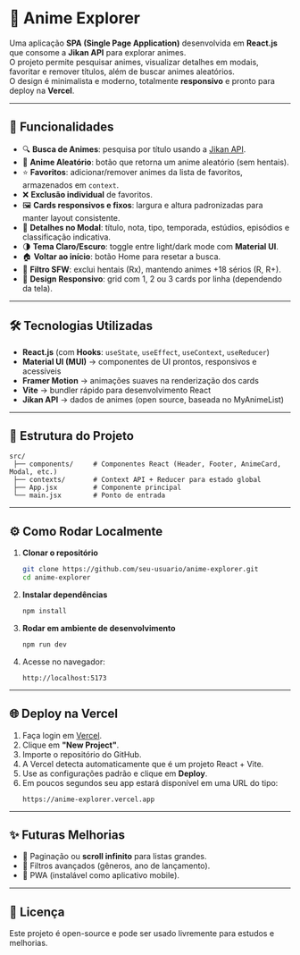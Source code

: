 # 🎌 Anime Explorer

Uma aplicação **SPA (Single Page Application)** desenvolvida em **React.js** que consome a **Jikan API** para explorar animes.  
O projeto permite pesquisar animes, visualizar detalhes em modais, favoritar e remover títulos, além de buscar animes aleatórios.  
O design é minimalista e moderno, totalmente **responsivo** e pronto para deploy na **Vercel**.

---

## 🚀 Funcionalidades

- 🔍 **Busca de Animes**: pesquisa por título usando a [Jikan API](https://docs.api.jikan.moe/).  
- 🎲 **Anime Aleatório**: botão que retorna um anime aleatório (sem hentais).  
- ⭐ **Favoritos**: adicionar/remover animes da lista de favoritos, armazenados em `context`.  
- ❌ **Exclusão individual** de favoritos.  
- 🖼️ **Cards responsivos e fixos**: largura e altura padronizadas para manter layout consistente.  
- 📑 **Detalhes no Modal**: título, nota, tipo, temporada, estúdios, episódios e classificação indicativa.  
- 🌗 **Tema Claro/Escuro**: toggle entre light/dark mode com **Material UI**.  
- 🏠 **Voltar ao início**: botão Home para resetar a busca.  
- 🚫 **Filtro SFW**: exclui hentais (Rx), mantendo animes +18 sérios (R, R+).  
- 📱 **Design Responsivo**: grid com 1, 2 ou 3 cards por linha (dependendo da tela).  

---

## 🛠️ Tecnologias Utilizadas

- **React.js** (com **Hooks**: `useState`, `useEffect`, `useContext`, `useReducer`)  
- **Material UI (MUI)** → componentes de UI prontos, responsivos e acessíveis  
- **Framer Motion** → animações suaves na renderização dos cards  
- **Vite** → bundler rápido para desenvolvimento React  
- **Jikan API** → dados de animes (open source, baseada no MyAnimeList)  

---

## 📂 Estrutura do Projeto

```
src/
 ├── components/     # Componentes React (Header, Footer, AnimeCard, Modal, etc.)
 ├── contexts/       # Context API + Reducer para estado global
 ├── App.jsx         # Componente principal
 └── main.jsx        # Ponto de entrada
```

---

## ⚙️ Como Rodar Localmente

1. **Clonar o repositório**
   ```bash
   git clone https://github.com/seu-usuario/anime-explorer.git
   cd anime-explorer
   ```

2. **Instalar dependências**
   ```bash
   npm install
   ```

3. **Rodar em ambiente de desenvolvimento**
   ```bash
   npm run dev
   ```

4. Acesse no navegador:
   ```
   http://localhost:5173
   ```

---

## 🌐 Deploy na Vercel

1. Faça login em [Vercel](https://vercel.com/).  
2. Clique em **"New Project"**.  
3. Importe o repositório do GitHub.  
4. A Vercel detecta automaticamente que é um projeto React + Vite.  
5. Use as configurações padrão e clique em **Deploy**.  
6. Em poucos segundos seu app estará disponível em uma URL do tipo:  
   ```
   https://anime-explorer.vercel.app
   ```

---

## ✨ Futuras Melhorias

- 🔄 Paginação ou **scroll infinito** para listas grandes.  
- 🔎 Filtros avançados (gêneros, ano de lançamento).  
- 📱 PWA (instalável como aplicativo mobile).  

---

## 📜 Licença

Este projeto é open-source e pode ser usado livremente para estudos e melhorias.  
